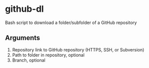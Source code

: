 github-dl
=========

Bash script to download a folder/subfolder of a GitHub repository

Arguments
---------
1. Repository link to GitHub repository (HTTPS, SSH, or Subversion)
2. Path to folder in repository, optional
3. Branch, optional
